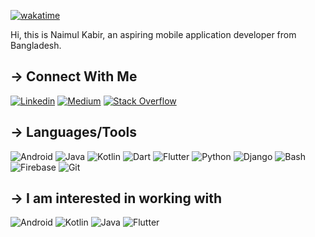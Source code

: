 [![wakatime](https://wakatime.com/badge/user/877bdd59-77ed-4e91-839b-edf730c4e129.svg)](https://wakatime.com/@877bdd59-77ed-4e91-839b-edf730c4e129)

Hi, this is Naimul Kabir, an aspiring mobile application developer from Bangladesh. 

## → Connect With Me
[![Linkedin](https://img.shields.io/badge/LinkedIn-0077B5?style=for-the-badge&logo=linkedin&logoColor=white)](https://www.linkedin.com/in/kabirnayeem99/)
[![Medium](https://img.shields.io/badge/Medium-12100E?style=for-the-badge&logo=medium&logoColor=white)](https://kabirnayeem99.medium.com/)
[![Stack Overflow](https://img.shields.io/badge/Stack_Overflow-FE7A16?style=for-the-badge&logo=stack-overflow&logoColor=white)](https://stackoverflow.com/users/9659254)

## → Languages/Tools
![Android](https://img.shields.io/badge/Android-3DDC84?style=for-the-badge&logo=android&logoColor=white)
![Java](https://img.shields.io/badge/Java-ED8B00?style=for-the-badge&logo=java&logoColor=white)
![Kotlin](https://img.shields.io/badge/Kotlin-0095D5?&style=for-the-badge&logo=kotlin&logoColor=white)
![Dart](https://img.shields.io/badge/Dart-0175C2?style=for-the-badge&logo=dart&logoColor=white)
![Flutter](https://img.shields.io/badge/Flutter-02569B?style=for-the-badge&logo=flutter&logoColor=white)
![Python](https://img.shields.io/badge/Python-3776AB?style=for-the-badge&logo=python&logoColor=white)
![Django](https://img.shields.io/badge/Django-092E20?style=for-the-badge&logo=django&logoColor=white)
![Bash](https://img.shields.io/badge/Shell_Script-121011?style=for-the-badge&logo=gnu-bash&logoColor=white)
![Firebase](https://img.shields.io/badge/firebase-ffca28?style=for-the-badge&logo=firebase&logoColor=white)
![Git](https://img.shields.io/badge/Git-F05032?style=for-the-badge&logo=git&logoColor=white)

## → I am interested in working with
![Android](https://img.shields.io/badge/Android-3DDC84?style=for-the-badge&logo=android&logoColor=white)
![Kotlin](https://img.shields.io/badge/Kotlin-0095D5?&style=for-the-badge&logo=kotlin&logoColor=white)
![Java](https://img.shields.io/badge/Java-ED8B00?style=for-the-badge&logo=java&logoColor=white)
![Flutter](https://img.shields.io/badge/Flutter-02569B?style=for-the-badge&logo=flutter&logoColor=white)

<!-- ## → Stats

<p align="center">
<img src="https://activity-graph.herokuapp.com/graph?username=kabirnayeem99&theme=github" alt="annshiv" />
</p>

<p><img align="center" src="https://github-readme-stats.vercel.app/api/top-langs?username=kabirnayeem99&show_icons=true&locale=en&layout=compact&theme=dark&hide=javascript,html,makefile" alt="kabirnayeem99" /></p>

<p><a href="https://wakatime.com/@kabirnayeem99"><img align="center" src="https://github-readme-stats.vercel.app/api/wakatime?username=kabirnayeem99&theme=dark&layout=compact&hide=html,groovy" alt="kabirnayeem99" /></a></p>

<p><img align="center" src="https://github-readme-stats.vercel.app/api?username=kabirnayeem99&show_icons=true&locale=en&theme=dark" alt="kabirnayeem99" /></p>

<p><img align="center" src="https://github-readme-streak-stats.herokuapp.com/?user=kabirnayeem99&theme=dark" alt="kabirnayeem99" /></p> -->
